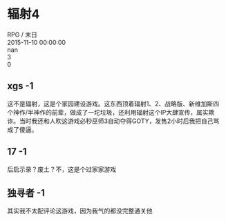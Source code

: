 



# 辐射4
  
RPG / 末日  
2015-11-10 00:00:00  
nan  
3  
0
## xgs -1


这不是辐射，这是个家园建设游戏。这东西顶着辐射1、2、战略版、新维加斯四个神作/半神作的前辈，做成了一坨垃圾，还利用辐射这个IP大肆宣传，属实欺诈。当时我还和人吹这游戏必秒巫师3自动夺得GOTY，发售2小时后我把自己骂成了傻逼。
## 17 -1


后启示录？废土？不，这是个过家家游戏
## 独寻者 -1


其实我不太配评论这游戏，因为我气的都没完整通关他